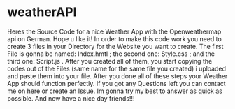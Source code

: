 # weatherAPI
Heres the Source Code for a nice Weather App with the Openweathermap api on German. Hope u like it!
In order to make this code work you need to create 3 files in your Directory for the Website you want to create. The first File is gonna be named: Index.hmtl ; the second one: Style.css ; and the third one: Script.js .
After you created all of them, you start copying the codes out of the Files (same name for the same file you created) i uploaded and paste them into your file. After you done all of these steps your Weather App should function perfectly. 
If you got any Questions left you can contact me on here or create an Issue. Im gonna try my best to answer as quick as possible.
And now have a nice day friends!!!
